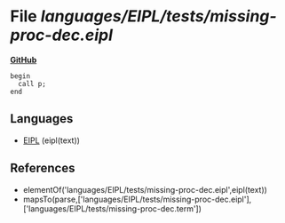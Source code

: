 # File _languages/EIPL/tests/missing-proc-dec.eipl_
**[GitHub](https://github.com/softlang/yas/blob/master/languages/EIPL/tests/missing-proc-dec.eipl)**
```
begin
  call p;
end
```

## Languages
* [EIPL](../languages/EIPL.md) (eipl(text))

## References
* elementOf('languages/EIPL/tests/missing-proc-dec.eipl',eipl(text))
* mapsTo(parse,['languages/EIPL/tests/missing-proc-dec.eipl'],['languages/EIPL/tests/missing-proc-dec.term'])
